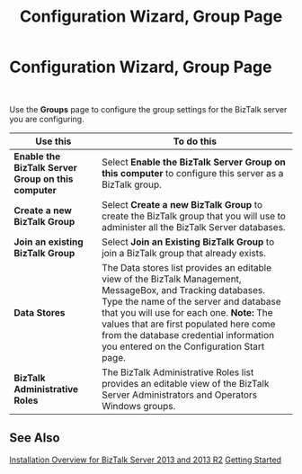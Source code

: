 ﻿---
title: Configuration Wizard, Group Page
TOCTitle: Configuration Wizard, Group Page
ms:assetid: 9e3c8f7f-85ac-42f7-9ab2-12dc5ad7c5f9
ms:mtpsurl: https://msdn.microsoft.com/en-us/library/Aa577608(v=BTS.80)
ms:contentKeyID: 51530004
ms.date: 08/30/2017
mtps_version: v=BTS.80
f1_keywords:
- bts10.config.wizard.group
---

# Configuration Wizard, Group Page

 

Use the **Groups** page to configure the group settings for the BizTalk server you are configuring.

<table>
<thead>
<tr class="header">
<th>Use this</th>
<th>To do this</th>
</tr>
</thead>
<tbody>
<tr class="odd">
<td><strong>Enable the BizTalk Server Group on this computer</strong></td>
<td>Select <strong>Enable the BizTalk Server Group on this computer</strong> to configure this server as a BizTalk group.</td>
</tr>
<tr class="even">
<td><strong>Create a new BizTalk Group</strong></td>
<td>Select <strong>Create a new BizTalk Group</strong> to create the BizTalk group that you will use to administer all the BizTalk Server databases.</td>
</tr>
<tr class="odd">
<td><strong>Join an existing BizTalk Group</strong></td>
<td>Select <strong>Join an Existing BizTalk Group</strong> to join a BizTalk group that already exists.</td>
</tr>
<tr class="even">
<td><strong>Data Stores</strong></td>
<td>The Data stores list provides an editable view of the BizTalk Management, MessageBox, and Tracking databases. Type the name of the server and database that you will use for each one. <strong>Note:</strong> The values that are first populated here come from the database credential information you entered on the Configuration Start page.</td>
</tr>
<tr class="odd">
<td><strong>BizTalk Administrative Roles</strong></td>
<td>The BizTalk Administrative Roles list provides an editable view of the BizTalk Server Administrators and Operators Windows groups.</td>
</tr>
</tbody>
</table>


## See Also

[Installation Overview for BizTalk Server 2013 and 2013 R2](https://msdn.microsoft.com/en-us/library/jj248688\(v=bts.80\))  
[Getting Started](https://msdn.microsoft.com/en-us/library/aa560946\(v=bts.80\))

